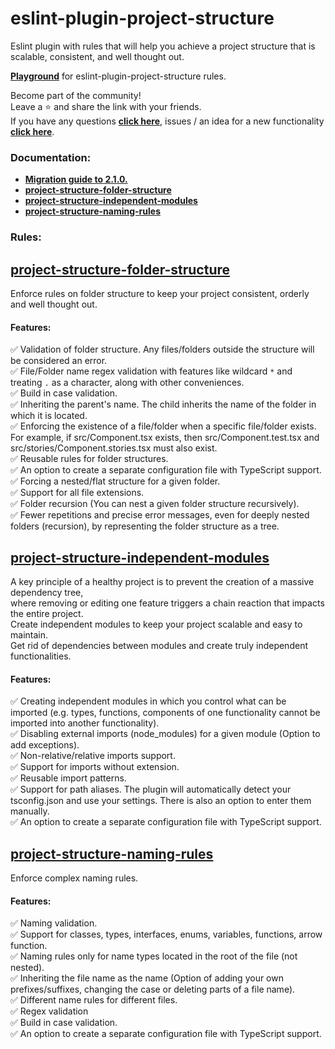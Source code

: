 # eslint-plugin-project-structure

Eslint plugin with rules that will help you achieve a project structure that is scalable, consistent, and well thought out.

[**Playground**](https://github.com/Igorkowalski94/eslint-plugin-project-structure-playground) for eslint-plugin-project-structure rules.

Become part of the community!<br>
Leave a ⭐ and share the link with your friends.<br>
If you have any questions **[click here](https://github.com/Igorkowalski94/eslint-plugin-project-structure/discussions)**, issues / an idea for a new functionality **[click here](https://github.com/Igorkowalski94/eslint-plugin-project-structure/issues/new/choose)**.

### Documentation:

-   **[Migration guide to 2.1.0.](https://github.com/Igorkowalski94/eslint-plugin-project-structure/blob/main/documentation/migration-to-2.1.0.md)**
-   **[project-structure-folder-structure](https://github.com/Igorkowalski94/eslint-plugin-project-structure/blob/main/documentation/project-structure-folder-structure.md)**
-   **[project-structure-independent-modules](https://github.com/Igorkowalski94/eslint-plugin-project-structure/blob/main/documentation/project-structure-independent-modules.md)**
-   **[project-structure-naming-rules](https://github.com/Igorkowalski94/eslint-plugin-project-structure/blob/main/documentation/project-structure-naming-rules.md)**

### Rules:

## **[project-structure-folder-structure](https://github.com/Igorkowalski94/eslint-plugin-project-structure/blob/main/documentation/project-structure-folder-structure.md)**

Enforce rules on folder structure to keep your project consistent, orderly and well thought out.

#### Features:

✅ Validation of folder structure. Any files/folders outside the structure will be considered an error.<br>
✅ File/Folder name regex validation with features like wildcard `*` and treating `.` as a character, along with other conveniences.<br>
✅ Build in case validation.<br>
✅ Inheriting the parent's name. The child inherits the name of the folder in which it is located.<br>
✅ Enforcing the existence of a file/folder when a specific file/folder exists. For example, if src/Component.tsx exists, then src/Component.test.tsx and src/stories/Component.stories.tsx must also exist.<br>
✅ Reusable rules for folder structures.<br>
✅ An option to create a separate configuration file with TypeScript support.<br>
✅ Forcing a nested/flat structure for a given folder.<br>
✅ Support for all file extensions.<br>
✅ Folder recursion (You can nest a given folder structure recursively).<br>
✅ Fewer repetitions and precise error messages, even for deeply nested folders (recursion), by representing the folder structure as a tree.<br>

## **[project-structure-independent-modules](https://github.com/Igorkowalski94/eslint-plugin-project-structure/blob/main/documentation/project-structure-independent-modules.md)**

A key principle of a healthy project is to prevent the creation of a massive dependency tree,<br>
where removing or editing one feature triggers a chain reaction that impacts the entire project.<br>
Create independent modules to keep your project scalable and easy to maintain.<br>
Get rid of dependencies between modules and create truly independent functionalities.<br>

#### Features:

✅ Creating independent modules in which you control what can be imported (e.g. types, functions, components of one functionality cannot be imported into another functionality).<br>
✅ Disabling external imports (node_modules) for a given module (Option to add exceptions). <br>
✅ Non-relative/relative imports support. <br>
✅ Support for imports without extension. <br>
✅ Reusable import patterns. <br>
✅ Support for path aliases. The plugin will automatically detect your tsconfig.json and use your settings. There is also an option to enter them manually.<br>
✅ An option to create a separate configuration file with TypeScript support.<br>

## **[project-structure-naming-rules](https://github.com/Igorkowalski94/eslint-plugin-project-structure/blob/main/documentation/project-structure-naming-rules.md)**

Enforce complex naming rules.

#### Features:

✅ Naming validation. <br>
✅ Support for classes, types, interfaces, enums, variables, functions, arrow function.<br>
✅ Naming rules only for name types located in the root of the file (not nested).<br>
✅ Inheriting the file name as the name (Option of adding your own prefixes/suffixes, changing the case or deleting parts of a file name).<br>
✅ Different name rules for different files.<br>
✅ Regex validation<br>
✅ Build in case validation.<br>
✅ An option to create a separate configuration file with TypeScript support.<br>
